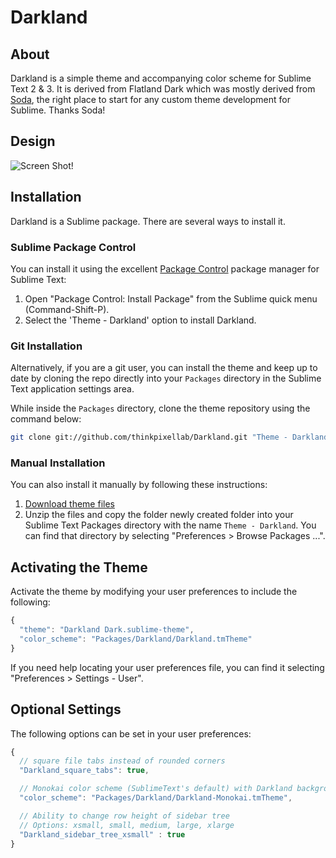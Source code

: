 # Darkland

## About

Darkland is a simple theme and accompanying color scheme for Sublime Text 2 & 3. It is derived from Flatland Dark which was mostly derived from [Soda](https://github.com/buymeasoda/soda-theme), the right place to start for any custom theme development for Sublime. Thanks Soda!

## Design

![Screen Shot!](TODO)


## Installation
Darkland is a Sublime package. There are several ways to install it.

### Sublime Package Control
You can install it using the excellent [Package Control][] package manager for Sublime Text:

1. Open "Package Control: Install Package" from the Sublime quick menu (Command-Shift-P).
2. Select the 'Theme - Darkland' option to install Darkland.

[Package Control]: http://wbond.net/sublime_packages/package_control

### Git Installation
Alternatively, if you are a git user, you can install the theme and keep up to date by cloning the repo directly into your `Packages` directory in the Sublime Text application settings area.

While inside the `Packages` directory, clone the theme repository using the command below:

```bash
git clone git://github.com/thinkpixellab/Darkland.git "Theme - Darkland"
```

### Manual Installation
You can also install it manually by following these instructions:

1. [Download theme files](TODO)
2. Unzip the files and copy the folder newly created folder into your Sublime Text Packages directory with the name `Theme - Darkland`. You can find that directory by selecting "Preferences > Browse Packages ...".


## Activating the Theme
Activate the theme by modifying your user preferences to include the following:

```javascript
{
  "theme": "Darkland Dark.sublime-theme",
  "color_scheme": "Packages/Darkland/Darkland.tmTheme"
}
```

If you need help locating your user preferences file, you can find it selecting "Preferences > Settings - User".

## Optional Settings
The following options can be set in your user preferences:

```javascript
{
  // square file tabs instead of rounded corners
  "Darkland_square_tabs": true,

  // Monokai color scheme (SublimeText's default) with Darkland background color
  "color_scheme": "Packages/Darkland/Darkland-Monokai.tmTheme",

  // Ability to change row height of sidebar tree
  // Options: xsmall, small, medium, large, xlarge
  "Darkland_sidebar_tree_xsmall" : true
}
```
